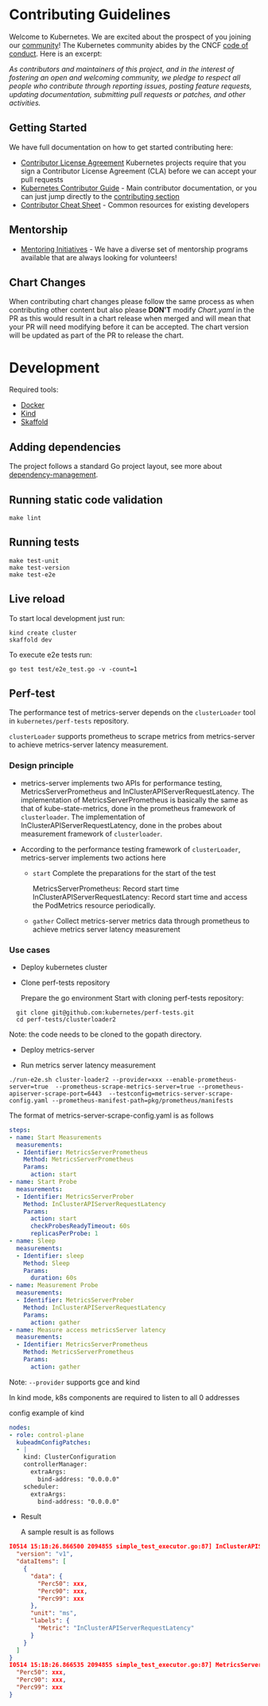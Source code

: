 # Contributing Guidelines

Welcome to Kubernetes. We are excited about the prospect of you joining our [community](https://git.k8s.io/community)! The Kubernetes community abides by the CNCF [code of conduct](code-of-conduct.md). Here is an excerpt:

_As contributors and maintainers of this project, and in the interest of fostering an open and welcoming community, we pledge to respect all people who contribute through reporting issues, posting feature requests, updating documentation, submitting pull requests or patches, and other activities._

## Getting Started

We have full documentation on how to get started contributing here:

<!---
If your repo has certain guidelines for contribution, put them here ahead of the general k8s resources
-->

- [Contributor License Agreement](https://git.k8s.io/community/CLA.md) Kubernetes projects require that you sign a Contributor License Agreement (CLA) before we can accept your pull requests
- [Kubernetes Contributor Guide](https://git.k8s.io/community/contributors/guide) - Main contributor documentation, or you can just jump directly to the [contributing section](https://git.k8s.io/community/contributors/guide#contributing)
- [Contributor Cheat Sheet](https://git.k8s.io/community/contributors/guide/contributor-cheatsheet) - Common resources for existing developers

## Mentorship

- [Mentoring Initiatives](https://git.k8s.io/community/mentoring) - We have a diverse set of mentorship programs available that are always looking for volunteers!

## Chart Changes

When contributing chart changes please follow the same process as when contributing other content but also please **DON'T** modify _Chart.yaml_ in the PR as this would result in a chart release when merged and will mean that your PR will need modifying before it can be accepted. The chart version will be updated as part of the PR to release the chart. 

# Development

Required tools:
* [Docker](https://www.docker.com/)
* [Kind](https://kind.sigs.k8s.io/)
* [Skaffold](https://skaffold.dev/)

## Adding dependencies

The project follows a standard Go project layout, see more about [dependency-management](https://github.com/kubernetes/community/blob/master/contributors/devel/development.md#dependency-management).

## Running static code validation

```
make lint
```

## Running tests

```
make test-unit
make test-version
make test-e2e
```

## Live reload

To start local development just run:
```
kind create cluster
skaffold dev
```

To execute e2e tests run:
```
go test test/e2e_test.go -v -count=1
```

## Perf-test

The performance test of metrics-server depends on the `clusterLoader` tool in `kubernetes/perf-tests` repository.

`clusterLoader` supports prometheus to scrape metrics from metrics-server to achieve metrics-server latency measurement.

### Design principle

* metrics-server implements two APIs for performance testing, MetricsServerPrometheus and InClusterAPIServerRequestLatency.
  The implementation of MetricsServerPrometheus is basically the same as that of kube-state-metrics, done in the prometheus framework of `clusterloader`.
  The implementation of InClusterAPIServerRequestLatency, done in the probes about measurement framework of `clusterloader`.

* According to the performance testing framework of `clusterLoader`, metrics-server implements two actions here

    * `start` Complete the preparations for the start of the test

      MetricsServerPrometheus: Record start time
      InClusterAPIServerRequestLatency: Record start time and access the PodMetrics resource periodically.

    * `gather`
      Collect metrics-server metrics data through prometheus to achieve metrics server latency measurement

### Use cases
* Deploy kubernetes cluster


* Clone perf-tests repository

  Prepare the go environment
  Start with cloning perf-tests repository:

```
  git clone git@github.com:kubernetes/perf-tests.git
  cd perf-tests/clusterloader2
```

Note: the code needs to be cloned to the gopath directory.

* Deploy metrics-server


* Run metrics server latency measurement

```
./run-e2e.sh cluster-loader2 --provider=xxx --enable-prometheus-server=true  --prometheus-scrape-metrics-server=true --prometheus-apiserver-scrape-port=6443  --testconfig=metrics-server-scrape-config.yaml --prometheus-manifest-path=pkg/prometheus/manifests

```
The format of metrics-server-scrape-config.yaml is as follows
```yaml
steps:
- name: Start Measurements
  measurements:
  - Identifier: MetricsServerPrometheus
    Method: MetricsServerPrometheus
    Params:
      action: start
- name: Start Probe
  measurements:
  - Identifier: MetricsServerProber
    Method: InClusterAPIServerRequestLatency
    Params:
      action: start
      checkProbesReadyTimeout: 60s
      replicasPerProbe: 1
- name: Sleep
  measurements:
  - Identifier: sleep
    Method: Sleep
    Params:
      duration: 60s
- name: Measurement Probe
  measurements:
  - Identifier: MetricsServerProber  
    Method: InClusterAPIServerRequestLatency
    Params:
      action: gather
- name: Measure access metricsServer latency
  measurements:
  - Identifier: MetricsServerPrometheus
    Method: MetricsServerPrometheus
    Params:
      action: gather

```

Note: `--provider` supports gce and kind

In kind mode, k8s components are required to listen to all 0 addresses

config example of kind
```yaml
nodes:
- role: control-plane
  kubeadmConfigPatches:
  - |
    kind: ClusterConfiguration
    controllerManager:
      extraArgs:
        bind-address: "0.0.0.0" 
    scheduler:
      extraArgs:
        bind-address: "0.0.0.0"

```


* Result

  A sample result is as follows

```json
I0514 15:18:26.866500 2094855 simple_test_executor.go:87] InClusterAPIServerRequestLatency: {
  "version": "v1",
  "dataItems": [
    {
      "data": {
        "Perc50": xxx,
        "Perc90": xxx,
        "Perc99": xxx
      },
      "unit": "ms",
      "labels": {
        "Metric": "InClusterAPIServerRequestLatency"
      }
    }
  ]
}
I0514 15:18:26.866535 2094855 simple_test_executor.go:87] MetricsServerPrometheus: {
  "Perc50": xxx,
  "Perc90": xxx,
  "Perc99": xxx
}

```